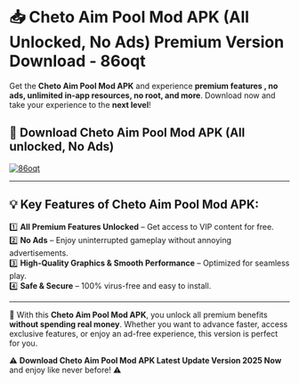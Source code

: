 # 📥 Cheto Aim Pool Mod APK (All Unlocked, No Ads) Premium Version Download - 86oqt

Get the **Cheto Aim Pool Mod APK** and experience **premium features , no ads, unlimited in-app resources, no root, and more**. Download now and take your experience to the **next level**!

## 📲 **Download Cheto Aim Pool Mod APK (All unlocked, No Ads)**  

[![86oqt](https://i.imgur.com/BIQs5tu.png)](https://hapymods.com?title=Cheto+Aim+Pool+Mod+APK&ref=2B)

---

## 💡 **Key Features of Cheto Aim Pool Mod APK:**

1️⃣  **All Premium Features Unlocked** – Get access to VIP content for free.  
2️⃣  **No Ads** – Enjoy uninterrupted gameplay without annoying advertisements.  
3️⃣  **High-Quality Graphics & Smooth Performance** – Optimized for seamless play.  
4️⃣  **Safe & Secure** – 100% virus-free and easy to install.  

---

📌 With this **Cheto Aim Pool Mod APK**, you unlock all premium benefits **without spending real money**. Whether you want to advance faster, access exclusive features, or enjoy an ad-free experience, this version is perfect for you.  

⚠️ **Download Cheto Aim Pool Mod APK Latest Update Version 2025 Now** and enjoy like never before! ⚠️
